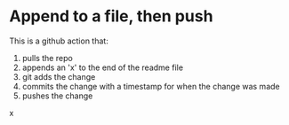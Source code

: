 # Append to a file, then push
This is a github action that:
  1. pulls the repo
  2. appends an 'x' to the end of the readme file
  3. git adds the change
  4. commits  the change with a timestamp for when the change was made
  5. pushes the change

x
